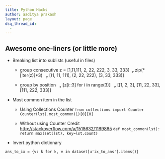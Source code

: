 ```yaml
---
title: Python Hacks
author: aaditya prakash
layout: page
dsq_thread_id:
  - 
---
```


## Awesome one-liners (or little more)
  * Breaking list into sublists (useful in files) 
     - group consecutive
     z = [1,11,111, 2, 22, 222, 3, 33, 333]
       zip(*[iter(z)]*3)
       [(1, 11, 111), (2, 22, 222), (3, 33, 333)]

     - group by position
       [z[i::3] for i in range(3)]
       [[1, 2, 3], [11, 22, 33], [111, 222, 333]]

  * Most common item in the list
    - Using Collections Counter
    ` from collections import Counter
    Counter(lst).most_common(1)[0][0] `

    - Without using Counter Credit http://stackoverflow.com/a/1518632/1189865
    ` def most_common(lst):
    return max(set(lst), key=lst.count) `

  * Invert python dictionary

  `ans_to_ix = {v: k for k, v in dataset[u'ix_to_ans'].items()} `





